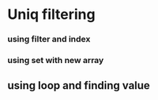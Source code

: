 # Uniq filtering
### using filter and index
### using set with new array
## using loop and finding value
